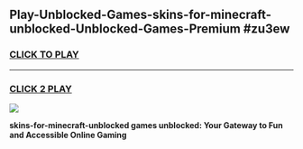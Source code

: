 
## Play-Unblocked-Games-skins-for-minecraft-unblocked-Unblocked-Games-Premium #zu3ew
<h3>
<a href="https://premium.freeplayer.one?title=skins-for-minecraft-unblocked&ref=12M">CLICK TO PLAY</a></h3>
<hr>

<h3>
<a href="https://premium.freeplayer.one?title=skins-for-minecraft-unblocked&ref=12M">CLICK 2 PLAY</a>
  
</h3>

<a href="https://premium.freeplayer.one?title=skins-for-minecraft-unblocked&ref=12M"><img src="https://clearcache.store/games.png"></a>


**skins-for-minecraft-unblocked games unblocked: Your Gateway to Fun and Accessible Online Gaming**
